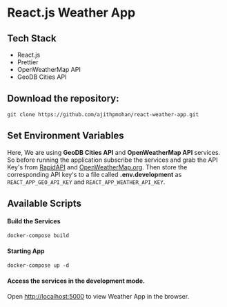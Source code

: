 # React.js Weather App

## Tech Stack

- React.js
- Prettier
- OpenWeatherMap API
- GeoDB Cities API

## Download the repository:

    git clone https://github.com/ajithpmohan/react-weather-app.git

## Set Environment Variables

Here, We are using **GeoDB Cities API** and **OpenWeatherMap API** services. So before running the application subscribe the services and grab the API Key's from [RapidAPI](https://rapidapi.com/wirefreethought/api/geodb-cities/) and [OpenWeatherMap.org](https://home.openweathermap.org/api_keys). Then store the corresponding API key's to a file called **.env.development** as `REACT_APP_GEO_API_KEY` and `REACT_APP_WEATHER_API_KEY`.

## Available Scripts

#### Build the Services

    docker-compose build

#### Starting App

    docker-compose up -d

#### Access the services in the development mode.

Open [http://localhost:5000](http://localhost:5000) to view Weather App in the browser.
